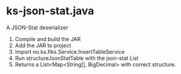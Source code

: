 # ks-json-stat.java
 A JSON-Stat deserializer

1. Compile and build the JAR
2. Add the JAR to project
3. Import no.ks.fiks.Service.InsertTableService
4. Run structureJsonStatTable with the json-stat List<String>
5. Returns a List<Map<String[], BigDecimal> with correct structure.
